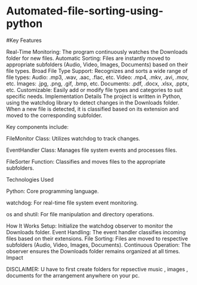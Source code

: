 # Automated-file-sorting-using-python

#Key Features



Real-Time Monitoring: The program continuously watches the Downloads folder for new files.
Automatic Sorting: Files are instantly moved to appropriate subfolders (Audio, Video, Images, Documents) based on their file types.
Broad File Type Support: Recognizes and sorts a wide range of file types:
Audio: .mp3, .wav, .aac, .flac, etc.
Video: .mp4, .mkv, .avi, .mov, etc.
Images: .jpg, .png, .gif, .bmp, etc.
Documents: .pdf, .docx, .xlsx, .pptx, etc.
Customizable: Easily add or modify file types and categories to suit specific needs.
Implementation Details
The project is written in Python, using the watchdog library to detect changes in the Downloads folder. When a new file is detected, it is classified based on its extension and moved to the corresponding subfolder.












Key components include:

FileMonitor Class: Utilizes watchdog to track changes.


EventHandler Class: Manages file system events and processes files.


FileSorter Function: Classifies and moves files to the appropriate subfolders.









Technologies Used

Python: Core programming language.


watchdog: For real-time file system event monitoring.


os and shutil: For file manipulation and directory operations.



How It Works
Setup: Initialize the watchdog observer to monitor the Downloads folder.
Event Handling: The event handler classifies incoming files based on their extensions.
File Sorting: Files are moved to respective subfolders (Audio, Video, Images, Documents).
Continuous Operation: The observer ensures the Downloads folder remains organized at all times.
Impact









DISCLAIMER: U have to first create folders for repsective music , images , documents for the arrangement anywhere on your pc.
